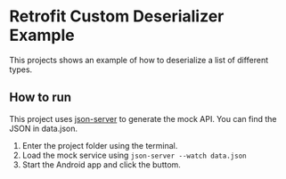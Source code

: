 # Retrofit Custom Deserializer Example

This projects shows an example of how to deserialize a list of different types.

## How to run
This project uses [json-server](https://github.com/typicode/json-server) to generate the mock API. You can find the JSON in data.json.

1. Enter the project folder using the terminal.
2. Load the mock service using `json-server --watch data.json`
3. Start the Android app and click the buttom.
